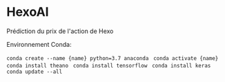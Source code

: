 # HexoAI
Prédiction du prix de l'action de Hexo

Environnement Conda: 

`conda create --name {name} python=3.7 anaconda `
`conda activate {name} ` 
`conda install theano `
`conda install tensorflow ` 
`conda install keras `
`conda update --all`


